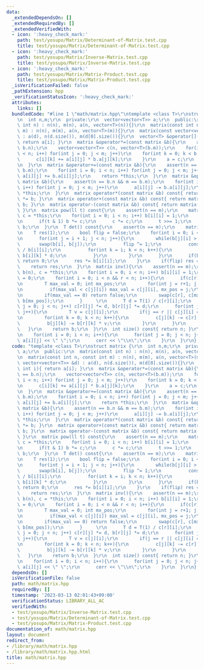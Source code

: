 ```yaml
---
data:
  _extendedDependsOn: []
  _extendedRequiredBy: []
  _extendedVerifiedWith:
  - icon: ':heavy_check_mark:'
    path: test/yosupo/Matrix/Determinant-of-Matrix.test.cpp
    title: test/yosupo/Matrix/Determinant-of-Matrix.test.cpp
  - icon: ':heavy_check_mark:'
    path: test/yosupo/Matrix/Inverse-Matrix.test.cpp
    title: test/yosupo/Matrix/Inverse-Matrix.test.cpp
  - icon: ':heavy_check_mark:'
    path: test/yosupo/Matrix/Matrix-Product.test.cpp
    title: test/yosupo/Matrix/Matrix-Product.test.cpp
  _isVerificationFailed: false
  _pathExtension: hpp
  _verificationStatusIcon: ':heavy_check_mark:'
  attributes:
    links: []
  bundledCode: "#line 1 \"math/matrix.hpp\"\ntemplate <class T>\r\nstruct matrix {\r\
    \n  int n,m;\r\n  private:\r\n  vector<vector<T>> a;\r\n  public:\r\n  matrix(const\
    \ int n) : n(n), m(n), a(n, vector<T>(n)){}\r\n  matrix(const int n, const int\
    \ m) : n(n), m(m), a(n, vector<T>(m)){}\r\n  matrix(const vector<vector<T>> &d)\
    \ : a(d), n(d.size()), m(d[0].size()){}\r\n  vector<T> &operator[](const int i){\
    \ return a[i]; }\r\n  matrix &operator*=(const matrix &b){\r\n    assert(m ==\
    \ b.n);\r\n    vector<vector<T>> c(n, vector<T>(b.m));\r\n    for(int i = 0; i\
    \ < n; i++) for(int j = 0; j < m; j++)\r\n    for(int k = 0; k < b.m; k++){\r\n\
    \      c[i][k] += a[i][j] * b.a[j][k];\r\n    }\r\n    a = c;\r\n    return *this;\r\
    \n  }\r\n  matrix &operator+=(const matrix &b){\r\n    assert(n == b.n && m ==\
    \ b.m);\r\n    for(int i = 0; i < n; i++) for(int j = 0; j < m; j++)\r\n     \
    \ a[i][j] += b.a[i][j];\r\n    return *this;\r\n  }\r\n  matrix &operator-=(const\
    \ matrix &b){\r\n    assert(n == b.n && m == b.m);\r\n    for(int i = 0; i < n;\
    \ i++) for(int j = 0; j < m; j++)\r\n      a[i][j] -= b.a[i][j];\r\n    return\
    \ *this;\r\n  }\r\n  matrix operator*(const matrix &b) const{ return matrix(*this)\
    \ *= b; }\r\n  matrix operator+(const matrix &b) const{ return matrix(*this) +=\
    \ b; }\r\n  matrix operator-(const matrix &b) const{ return matrix(*this) -= b;\
    \ }\r\n  matrix pow(ll t) const{\r\n    assert(n == m);\r\n    matrix<T> b(n),\
    \ c = *this;\r\n    for(int i = 0; i < n; i++) b[i][i] = 1;\r\n    while(t > 0){\r\
    \n      if(t & 1) b *= c;\r\n      c *= c;\r\n      t >>= 1;\r\n    }\r\n    return\
    \ b;\r\n  }\r\n  T det() const{\r\n    assert(n == m);\r\n    matrix b = *this;\r\
    \n    T res(1);\r\n    bool flip = false;\r\n    for(int i = 0; i < n; i++){\r\
    \n      for(int j = i + 1; j < n; j++){\r\n        while(b[j][i] > 0){\r\n   \
    \       swap(b[i], b[j]);\r\n          flip ^= 1;\r\n          const T d = b[j][i]\
    \ / b[i][i];\r\n          for(int k = i; k < n; k++){\r\n            b[j][k] -=\
    \ b[i][k] * d;\r\n          }\r\n        }\r\n      }\r\n      if(b[i][i] == 0)\
    \ return 0;\r\n      res *= b[i][i];\r\n    }\r\n    if(flip) res = -res;\r\n\
    \    return res;\r\n  }\r\n  matrix inv(){\r\n    assert(n == m);\r\n    matrix\
    \ b(n), c = *this;\r\n    for(int i = 0; i < n; i++) b[i][i] = 1;\r\n    int r\
    \ = 0;\r\n    for(int i = 0; i < n && r < n; i++){\r\n      if(c[r][i] == 0){\r\
    \n        T max_val = 0; int mx_pos;\r\n        for(int j = r+1; j < n; j++){\r\
    \n          if(max_val < c[j][i]) max_val = c[j][i], mx_pos = j;\r\n        }\r\
    \n        if(max_val == 0) return false;\r\n        swap(c[r], c[mx_pos]); swap(b[r],\
    \ b[mx_pos]);\r\n      }     \r\n      T d = T(1) / c[r][i];\r\n      for(int\
    \ j = 0; j < n; j++) c[r][j] *= d, b[r][j] *= d;\r\n      for(int j = 0; j < n;\
    \ j++){\r\n        T v = c[j][i];\r\n        if(j == r || c[j][i] == 0) continue;\r\
    \n        for(int k = 0; k < n; k++){\r\n          c[j][k] -= c[r][k] * v;\r\n\
    \          b[j][k] -= b[r][k] * v;\r\n        }\r\n      }\r\n      r++;\r\n \
    \   }\r\n    return b;\r\n  }\r\n  int size() const{ return n; }\r\n  void debug(){\r\
    \n    for(int i = 0; i < n; i++){\r\n      for(int j = 0; j < n; j++) cerr <<\
    \ a[i][j] << \" \";\r\n      cerr << \"\\n\";\r\n    }\r\n  }\r\n};\n"
  code: "template <class T>\r\nstruct matrix {\r\n  int n,m;\r\n  private:\r\n  vector<vector<T>>\
    \ a;\r\n  public:\r\n  matrix(const int n) : n(n), m(n), a(n, vector<T>(n)){}\r\
    \n  matrix(const int n, const int m) : n(n), m(m), a(n, vector<T>(m)){}\r\n  matrix(const\
    \ vector<vector<T>> &d) : a(d), n(d.size()), m(d[0].size()){}\r\n  vector<T> &operator[](const\
    \ int i){ return a[i]; }\r\n  matrix &operator*=(const matrix &b){\r\n    assert(m\
    \ == b.n);\r\n    vector<vector<T>> c(n, vector<T>(b.m));\r\n    for(int i = 0;\
    \ i < n; i++) for(int j = 0; j < m; j++)\r\n    for(int k = 0; k < b.m; k++){\r\
    \n      c[i][k] += a[i][j] * b.a[j][k];\r\n    }\r\n    a = c;\r\n    return *this;\r\
    \n  }\r\n  matrix &operator+=(const matrix &b){\r\n    assert(n == b.n && m ==\
    \ b.m);\r\n    for(int i = 0; i < n; i++) for(int j = 0; j < m; j++)\r\n     \
    \ a[i][j] += b.a[i][j];\r\n    return *this;\r\n  }\r\n  matrix &operator-=(const\
    \ matrix &b){\r\n    assert(n == b.n && m == b.m);\r\n    for(int i = 0; i < n;\
    \ i++) for(int j = 0; j < m; j++)\r\n      a[i][j] -= b.a[i][j];\r\n    return\
    \ *this;\r\n  }\r\n  matrix operator*(const matrix &b) const{ return matrix(*this)\
    \ *= b; }\r\n  matrix operator+(const matrix &b) const{ return matrix(*this) +=\
    \ b; }\r\n  matrix operator-(const matrix &b) const{ return matrix(*this) -= b;\
    \ }\r\n  matrix pow(ll t) const{\r\n    assert(n == m);\r\n    matrix<T> b(n),\
    \ c = *this;\r\n    for(int i = 0; i < n; i++) b[i][i] = 1;\r\n    while(t > 0){\r\
    \n      if(t & 1) b *= c;\r\n      c *= c;\r\n      t >>= 1;\r\n    }\r\n    return\
    \ b;\r\n  }\r\n  T det() const{\r\n    assert(n == m);\r\n    matrix b = *this;\r\
    \n    T res(1);\r\n    bool flip = false;\r\n    for(int i = 0; i < n; i++){\r\
    \n      for(int j = i + 1; j < n; j++){\r\n        while(b[j][i] > 0){\r\n   \
    \       swap(b[i], b[j]);\r\n          flip ^= 1;\r\n          const T d = b[j][i]\
    \ / b[i][i];\r\n          for(int k = i; k < n; k++){\r\n            b[j][k] -=\
    \ b[i][k] * d;\r\n          }\r\n        }\r\n      }\r\n      if(b[i][i] == 0)\
    \ return 0;\r\n      res *= b[i][i];\r\n    }\r\n    if(flip) res = -res;\r\n\
    \    return res;\r\n  }\r\n  matrix inv(){\r\n    assert(n == m);\r\n    matrix\
    \ b(n), c = *this;\r\n    for(int i = 0; i < n; i++) b[i][i] = 1;\r\n    int r\
    \ = 0;\r\n    for(int i = 0; i < n && r < n; i++){\r\n      if(c[r][i] == 0){\r\
    \n        T max_val = 0; int mx_pos;\r\n        for(int j = r+1; j < n; j++){\r\
    \n          if(max_val < c[j][i]) max_val = c[j][i], mx_pos = j;\r\n        }\r\
    \n        if(max_val == 0) return false;\r\n        swap(c[r], c[mx_pos]); swap(b[r],\
    \ b[mx_pos]);\r\n      }     \r\n      T d = T(1) / c[r][i];\r\n      for(int\
    \ j = 0; j < n; j++) c[r][j] *= d, b[r][j] *= d;\r\n      for(int j = 0; j < n;\
    \ j++){\r\n        T v = c[j][i];\r\n        if(j == r || c[j][i] == 0) continue;\r\
    \n        for(int k = 0; k < n; k++){\r\n          c[j][k] -= c[r][k] * v;\r\n\
    \          b[j][k] -= b[r][k] * v;\r\n        }\r\n      }\r\n      r++;\r\n \
    \   }\r\n    return b;\r\n  }\r\n  int size() const{ return n; }\r\n  void debug(){\r\
    \n    for(int i = 0; i < n; i++){\r\n      for(int j = 0; j < n; j++) cerr <<\
    \ a[i][j] << \" \";\r\n      cerr << \"\\n\";\r\n    }\r\n  }\r\n};"
  dependsOn: []
  isVerificationFile: false
  path: math/matrix.hpp
  requiredBy: []
  timestamp: '2023-03-13 02:01:43+09:00'
  verificationStatus: LIBRARY_ALL_AC
  verifiedWith:
  - test/yosupo/Matrix/Inverse-Matrix.test.cpp
  - test/yosupo/Matrix/Determinant-of-Matrix.test.cpp
  - test/yosupo/Matrix/Matrix-Product.test.cpp
documentation_of: math/matrix.hpp
layout: document
redirect_from:
- /library/math/matrix.hpp
- /library/math/matrix.hpp.html
title: math/matrix.hpp
---
```

